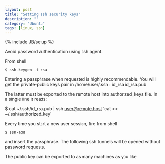 ```yaml
---
layout: post
title: "Setting ssh security keys"
description: ""
category: "Ubuntu"
tags: [linux, ssh]
---
```

{% include JB/setup %}

Avoid password authentication using ssh agent.

From shell

    $ ssh-keygen -t rsa

Entering a passphrase when requested is highly recommendable. You will get the private-public keys pair in /home/user/.ssh :
id_rsa
id_rsa.pub

The latter must be exported to the remote host into authorized_keys file. In a single line it reads:
 
   $ cat ~/.ssh/id_rsa.pub | ssh user@remote.host 'cat >> ~/.ssh/authorized_key'

Every time you start a new user session, fire from shell

    $ ssh-add

and insert the passphrase. The following ssh tunnels will be opened without password requests.

The public key can be exported to as many machines as you like
